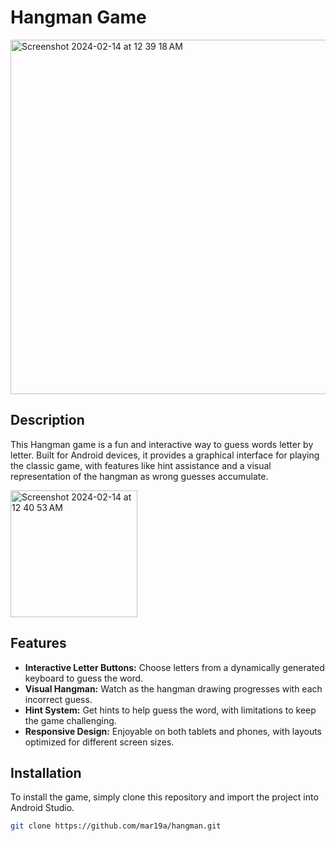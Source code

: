 # Hangman Game


<img width="567" alt="Screenshot 2024-02-14 at 12 39 18 AM" src="https://github.com/mar19a/Hangman/assets/84360137/9cd6e4e7-3a63-4ec1-8aac-41326dd388ca">

## Description

This Hangman game is a fun and interactive way to guess words letter by letter. Built for Android devices, it provides a graphical interface for playing the classic game, with features like hint assistance and a visual representation of the hangman as wrong guesses accumulate.


<img width="203" alt="Screenshot 2024-02-14 at 12 40 53 AM" src="https://github.com/mar19a/Hangman/assets/84360137/cc6ee846-4b64-42b1-8072-5679c4b25ab2">

## Features

- **Interactive Letter Buttons:** Choose letters from a dynamically generated keyboard to guess the word.
- **Visual Hangman:** Watch as the hangman drawing progresses with each incorrect guess.
- **Hint System:** Get hints to help guess the word, with limitations to keep the game challenging.
- **Responsive Design:** Enjoyable on both tablets and phones, with layouts optimized for different screen sizes.

## Installation

To install the game, simply clone this repository and import the project into Android Studio.

```bash
git clone https://github.com/mar19a/hangman.git
